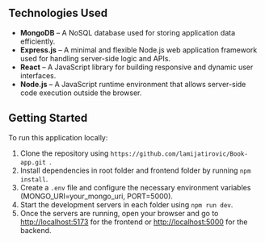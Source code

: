 ## Technologies Used

- **MongoDB** – A NoSQL database used for storing application data efficiently.
- **Express.js** – A minimal and flexible Node.js web application framework used for handling server-side logic and APIs.
- **React** – A JavaScript library for building responsive and dynamic user interfaces.
- **Node.js** – A JavaScript runtime environment that allows server-side code execution outside the browser.

## Getting Started
To run this application locally:  
1. Clone the repository using `https://github.com/lamijatirovic/Book-app.git `.
2. Install dependencies in root folder and frontend folder by running `npm install`.  
3. Create a `.env` file and configure the necessary environment variables (MONGO_URI=your_mongo_uri, PORT=5000).  
4. Start the development servers in each folder using `npm run dev`.  
5. Once the servers are running, open your browser and go to [http://localhost:5173](http://localhost:5173) for the frontend or [http://localhost:5000](http://localhost:5000) for the backend.

